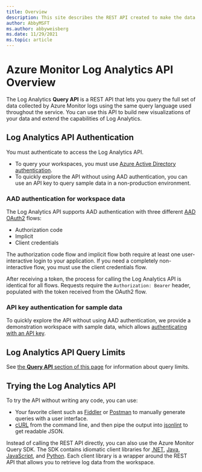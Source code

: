 ```yaml
---
title: Overview
description: This site describes the REST API created to make the data collected by Azure Log Analytics easily available.
author: AbbyMSFT
ms.author: abbyweisberg
ms.date: 11/29/2021
ms.topic: article
---
```

# Azure Monitor Log Analytics API Overview

The Log Analytics **Query API** is a REST API that lets you query the full set of data collected by Azure Monitor logs using the same query language used throughout the service. You can use this API to build new visualizations of your data and extend the capabilities of Log Analytics.

## Log Analytics API Authentication

You must authenticate to access the Log Analytics API. 
- To query your workspaces, you must use [Azure Active Directory authentication](https://azure.microsoft.com/documentation/articles/active-directory-whatis/).
- To quickly explore the API without using AAD authentication, you can use an API key to query sample data in a non-production environment.

### AAD authentication for workspace data

The Log Analytics API supports AAD authentication with three different [AAD OAuth2](/azure/active-directory/develop/active-directory-protocols-oauth-code) flows:
- Authorization code
- Implicit
- Client credentials 

The authorization code flow and implicit flow both require at least one user-interactive login to your application. If you need a completely non-interactive flow, you must use the client credentials flow.

After receiving a token, the process for calling the Log Analytics API is identical for all flows. Requests require the `Authorization: Bearer` header, populated with the token received from the OAuth2 flow.

### API key authentication for sample data

To quickly explore the API without using AAD authentication, we provide a demonstration workspace with sample data, which allows [authenticating with an API key](authentication-and-authorization.md#authenticating-with-an-api-key).
## Log Analytics API Query Limits
See [the **Query API** section of this page](../../service-limits.md) for information about query limits.
## Trying the Log Analytics API

To try the API without writing any code, you can use:
  - Your favorite client such as [Fiddler](https://www.telerik.com/fiddler) or [Postman](https://www.getpostman.com/) to manually generate queries with a user interface.
  - [cURL](https://curl.haxx.se/) from the command line, and then pipe the output into [jsonlint](https://github.com/zaach/jsonlint) to get readable JSON. 

Instead of calling the REST API directly, you can also use the Azure Monitor Query SDK. The SDK contains idiomatic client libraries for [.NET](/dotnet/api/overview/azure/Monitor.Query-readme), [Java](/java/api/overview/azure/monitor-query-readme), [JavaScript](/javascript/api/overview/azure/monitor-query-readme), and [Python](/python/api/overview/azure/monitor-query-readme). Each client library is a wrapper around the REST API that allows you to retrieve log data from the workspace.